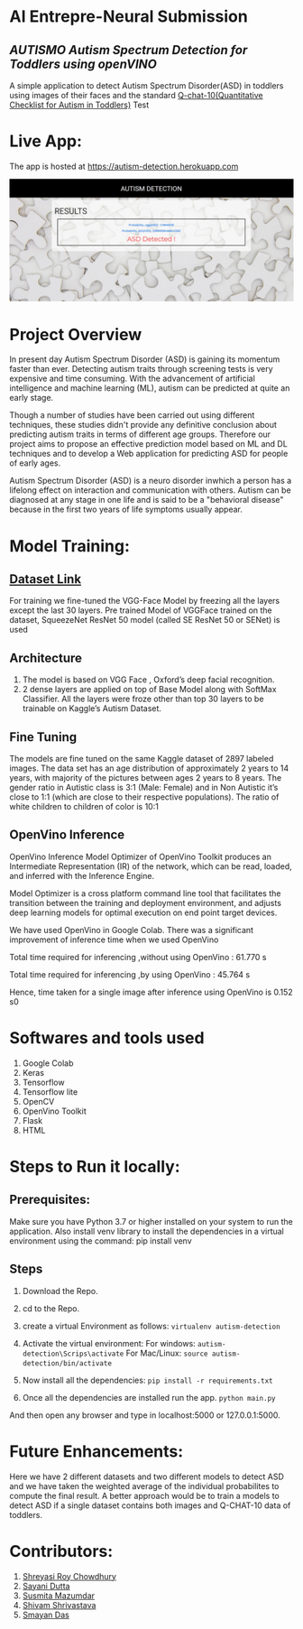 # AI Entrepre-Neural Submission

## *AUTISMO Autism Spectrum Detection for Toddlers using openVINO*

A simple application to detect Autism Spectrum Disorder(ASD) in toddlers using images of their faces and the standard [Q-chat-10(Quantitative Checklist for Autism in Toddlers)](https://www.autismalert.org/uploads/PDF/SCREENING--AUTISM--QCHAT-10%20Question%20Autism%20Survey%20for%20Toddlers.pdf) Test

# Live App:

The app is hosted at https://autism-detection.herokuapp.com

![Results Image](SS_Results.jpeg)

# Project Overview

In present day Autism Spectrum Disorder (ASD) is gaining its momentum faster than ever. Detecting autism traits
through screening tests is very expensive and time consuming. With the advancement of artificial intelligence
and machine learning (ML), autism can be predicted at quite an early stage.

Though a number of studies have been carried out using different techniques, these studies didn't provide any
definitive conclusion about predicting autism traits in terms of different age groups. Therefore our project aims
to propose an effective prediction model based on ML and DL techniques and to develop a Web application for
predicting ASD for people of early ages.

Autism Spectrum Disorder (ASD) is a neuro disorder inwhich a person has a lifelong effect on interaction and communication with others. Autism can be diagnosed at any stage in one life and is said to be a "behavioral disease" because in the first two years of life symptoms usually appear.


# Model Training:

## [Dataset Link](https://www.kaggle.com/gpiosenka/autistic-children-data-set-traintestvalidate/version/5)

For training we fine-tuned the VGG-Face Model by freezing all the layers except the last 30 layers. 
Pre trained Model of VGGFace trained on the dataset, SqueezeNet ResNet 50 model (called SE ResNet 50 or SENet) is used 

## Architecture

1. The model is based on VGG Face , Oxford’s deep facial
recognition.
2. 2 dense layers are applied on top of Base Model along with SoftMax Classifier. All the layers were froze other than top 30 layers to be trainable on Kaggle’s Autism Dataset.

## Fine Tuning

The models are fine tuned on the same Kaggle dataset of 2897 labeled images. The data set has an age distribution
of approximately 2 years to 14 years, with majority of the pictures between ages 2 years to 8 years. The gender ratio
in Autistic class is 3:1 (Male: Female) and in Non Autistic it’s close to 1:1 (which are close to their respective populations). The ratio of white children to children of color is 10:1

## OpenVino Inference 

OpenVino Inference Model Optimizer of OpenVino Toolkit produces an
Intermediate Representation (IR) of the network, which can be read, loaded, and inferred with the Inference Engine.

Model Optimizer is a cross platform command line tool that facilitates the transition between the training and deployment environment, and adjusts deep learning models for optimal execution on end point target devices.

We have used OpenVino in Google Colab. There was a significant improvement of inference time when we used OpenVino 

Total time required for inferencing ,without using OpenVino : 61.770 s

Total time required for inferencing ,by using OpenVino : 45.764 s

Hence, time taken for a single image after inference using OpenVino is 0.152 s0

# Softwares and tools used

1. Google Colab
2. Keras
3. Tensorflow
4. Tensorflow lite
5. OpenCV
6. OpenVino Toolkit
7. Flask
8. HTML


# Steps to Run it locally:

## Prerequisites:

Make sure you have Python 3.7 or higher installed on your system to run the application. 
Also install venv library to install the dependencies in a virtual environment using the command:
pip install venv

## Steps

1. Download the Repo.
2. cd to the Repo.
3. create a virtual Environment as follows:
`virtualenv autism-detection`

4. Activate the virtual environment:
	For windows:
	`autism-detection\Scrips\activate`
	For Mac/Linux:
	`source autism-detection/bin/activate`

5. Now install all the dependencies:
`pip install -r requirements.txt` 

6. Once all the dependencies are installed run the app.
`python main.py`

And then open any browser and type in localhost:5000 or 127.0.0.1:5000.

# Future Enhancements:

Here we have 2 different datasets and two different models to detect ASD and we have taken the weighted average of the individual probabilites to compute the final result.
A better approach would be to train a models to detect ASD if a single dataset contains both images and Q-CHAT-10 data of toddlers.

# Contributors:

1. [Shreyasi Roy Chowdhury](https://github.com/shreyasirc)
2. [Sayani Dutta](https://github.com/sayanidutta2345)
3. [Susmita Mazumdar](https://github.com/susmita2000)
4. [Shivam Shrivastava](https://github.com/shivamshrivastava2000)
5. [Smayan Das](https://github.com/SmayanD99)
